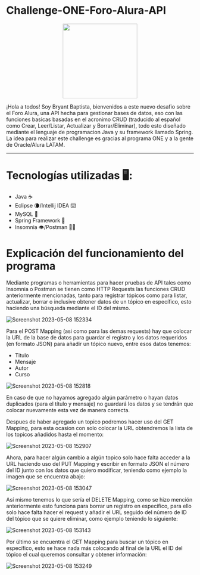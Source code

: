# Challenge-ONE-Foro-Alura-API

<p align="center" >
     <img width="200" heigth="200" src="https://user-images.githubusercontent.com/91544872/209678377-70b50b21-33de-424c-bed8-6a71ef3406ff.png">
</p>

¡Hola a todos! Soy Bryant Baptista, bienvenidos a este nuevo desafio sobre el Foro Alura, una API hecha para gestionar bases de datos,
eso con las funciones basicas basadas en el acronimo CRUD (traducido al español como Crear, Leer/Listar, Actualizar y Borrar/Eliminar), todo esto diseñado mediante el lenguaje de programacion Java y su framework llamado Spring.
La idea para realizar este challenge es gracias al programa ONE y a la gente de Oracle/Alura LATAM.

<hr>

# Tecnologías utilizadas 🖥️:

<ul>
     <li>Java ☕</li>
     <li>Eclipse 🌘/Intellij IDEA ⌨️</li>
     <li>MySQL 🐬</li>
     <li>Spring Framework 🍃</li>
     <li>Insomnia 👁️/Postman 🧑‍🚀</li>
</ul>

# Explicación del funcionamiento del programa

Mediante programas o herramientas para hacer pruebas de API tales como Insomnia o Postman se tienen como HTTP Requests las funciones CRUD anteriormente mencionadas, tanto para registrar tópicos como para listar, actualizar, borrar o inclusive obtener datos de un tópico en específico, esto haciendo una búsqueda mediante el ID del mismo.

![Screenshot 2023-05-08 152334](https://user-images.githubusercontent.com/119342788/236915847-57f9db6d-1f34-4bc2-9dcd-b23e48386d74.png)

Para el POST Mapping (asi como para las demas requests) hay que colocar la URL de la base de datos para guardar el registro y los datos requeridos (en formato JSON) para añadir un tópico nuevo, entre esos datos tenemos:

<ul>
     <li>Titulo</li>
     <li>Mensaje</il>
     <li>Autor</li>
     <li>Curso</li>
</ul>

![Screenshot 2023-05-08 152818](https://user-images.githubusercontent.com/119342788/236918325-6c3ab30f-e554-4db6-b5ad-1bee485618d6.png)

En caso de que no hayamos agregado algún parámetro o hayan datos duplicados (para el título y mensaje) no guardará los datos y se tendrán que colocar nuevamente esta vez de manera correcta.

Despues de haber agregado un topico podremos hacer uso del GET Mapping, para esta ocasion con solo colocar la URL obtendremos la lista de los topicos añadidos hasta el momento:

![Screenshot 2023-05-08 152907](https://user-images.githubusercontent.com/119342788/236920796-9c16d4e5-1e6f-4307-9788-dcaa50d0485e.png)

Ahora, para hacer algún cambio a algún topico solo hace falta acceder a la URL haciendo uso del PUT Mapping y escribir en formato JSON el número del ID junto con los datos que quiero modificar, teniendo como ejemplo la imagen que se encuentra abajo:

![Screenshot 2023-05-08 153047](https://user-images.githubusercontent.com/119342788/236927754-f55b722d-f1b7-4cdf-8146-0997e5103580.png)

Así mismo tenemos lo que sería el DELETE Mapping, como se hizo mención anteriormente esto funciona para borrar un registro en específico, para ello solo hace falta hacer el request y añadir el URL seguido del número de ID del tópico que se quiere eliminar, como ejemplo teniendo lo siguiente: 

![Screenshot 2023-05-08 153143](https://user-images.githubusercontent.com/119342788/236930133-8657e638-8f6b-4d0d-a208-5ebb0594f2ab.png)

Por último se encuentra el GET Mapping para buscar un tópico en específico, esto se hace nada más colocando al final de la URL el ID del tópico el cual queremos consultar y obtener información:

![Screenshot 2023-05-08 153249](https://user-images.githubusercontent.com/119342788/236931264-0eb21835-a30b-4d76-a0a1-bfbb76260e21.png)
